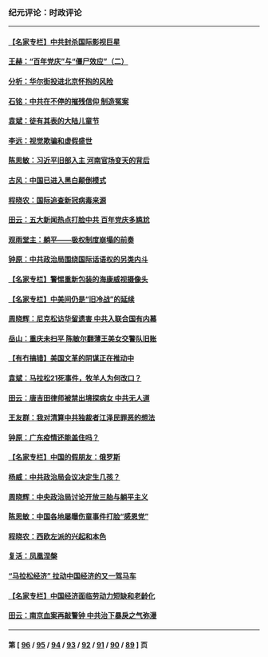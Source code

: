### 纪元评论：时政评论
---
#### [【名家专栏】中共封杀国际影视巨星](../../pages/nsc1025/n12993727.md) 
#### [王赫：“百年党庆”与“僵尸效应”（二）](../../pages/nsc1025/n12994214.md) 
#### [分析：华尔街投进北京怀抱的风险](../../pages/nsc1025/n12993777.md) 
#### [石铭：中共在不停的摧残信仰 制造冤案](../../pages/nsc1025/n12993581.md) 
#### [袁斌：徒有其表的大陆儿童节](../../pages/nsc1025/n12993333.md) 
#### [李远：视觉欺骗和虚假盛世](../../pages/nsc1025/n12993376.md) 
#### [陈思敏：习近平旧部入主 河南官场变天的背后](../../pages/nsc1025/n12993286.md) 
#### [古风：中国已进入黑白颠倒模式](../../pages/nsc1025/n12993195.md) 
#### [程晓农：国际追查新冠病毒来源](../../pages/nsc1025/n12993057.md) 
#### [田云：五大新闻热点打脸中共 百年党庆多尴尬](../../pages/nsc1025/n12992270.md) 
#### [观雨堂主：躺平——极权制度崩塌的前奏](../../pages/nsc1025/n12992925.md) 
#### [钟原：中共政治局围绕国际话语权的另类内斗](../../pages/nsc1025/n12992033.md) 
#### [【名家专栏】警惕重新包装的海康威视摄像头](../../pages/nsc1025/n12991321.md) 
#### [【名家专栏】中美间仍是“旧冷战”的延续](../../pages/nsc1025/n12991229.md) 
#### [周晓辉：尼克松访华留遗害 中共入联合国有内幕](../../pages/nsc1025/n12991422.md) 
#### [岳山：重庆未扫平 陈敏尔翻薄王美女交警队旧账](../../pages/nsc1025/n12991090.md) 
#### [【有冇搞错】美国文革的阴谋正在推动中](../../pages/nsc1025/n12990826.md) 
#### [袁斌：马拉松21死事件，牧羊人为何改口？](../../pages/nsc1025/n12990555.md) 
#### [田云：唐吉田律师被禁出境探病女 中共无人道](../../pages/nsc1025/n12989738.md) 
#### [王友群：我对清算中共独裁者江泽民罪恶的想法](../../pages/nsc1025/n12990272.md) 
#### [钟原：广东疫情还能盖住吗？](../../pages/nsc1025/n12989025.md) 
#### [【名家专栏】中国的假朋友：俄罗斯](../../pages/nsc1025/n12988460.md) 
#### [杨威：中共政治局会议决定生几孩？](../../pages/nsc1025/n12988674.md) 
#### [周晓辉：中央政治局讨论开放三胎与躺平主义](../../pages/nsc1025/n12988911.md) 
#### [陈思敏：中国各地屡曝伤童事件打脸“感恩党”](../../pages/nsc1025/n12987910.md) 
#### [程晓农：西欧左派的兴起和本色](../../pages/nsc1025/n12986819.md) 
#### [复活：凤凰涅槃](../../pages/nsc1025/n12986783.md) 
#### [“马拉松经济” 拉动中国经济的又一驾马车](../../pages/nsc1025/n12986724.md) 
#### [【名家专栏】中国经济面临劳动力短缺和老龄化](../../pages/nsc1025/n12985427.md) 
#### [田云：南京血案再敲警钟 中共治下暴戾之气弥漫](../../pages/nsc1025/n12985321.md) 

---
#### 第 [ [96](./96.md) / [95](./95.md) / [94](./94.md) / [93](./93.md) / [92](./92.md) / [91](./91.md) / [90](./90.md) / [89](./89.md) ] 页
